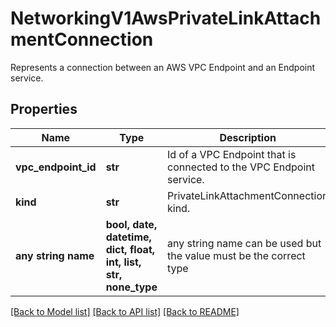 # NetworkingV1AwsPrivateLinkAttachmentConnection

Represents a connection between an AWS VPC Endpoint and an Endpoint service.

## Properties
Name | Type | Description | Notes
------------ | ------------- | ------------- | -------------
**vpc_endpoint_id** | **str** | Id of a VPC Endpoint that is connected to the VPC Endpoint service. | 
**kind** | **str** | PrivateLinkAttachmentConnection kind. | defaults to "AwsPrivateLinkAttachmentConnection"
**any string name** | **bool, date, datetime, dict, float, int, list, str, none_type** | any string name can be used but the value must be the correct type | [optional]

[[Back to Model list]](../README.md#documentation-for-models) [[Back to API list]](../README.md#documentation-for-api-endpoints) [[Back to README]](../README.md)



